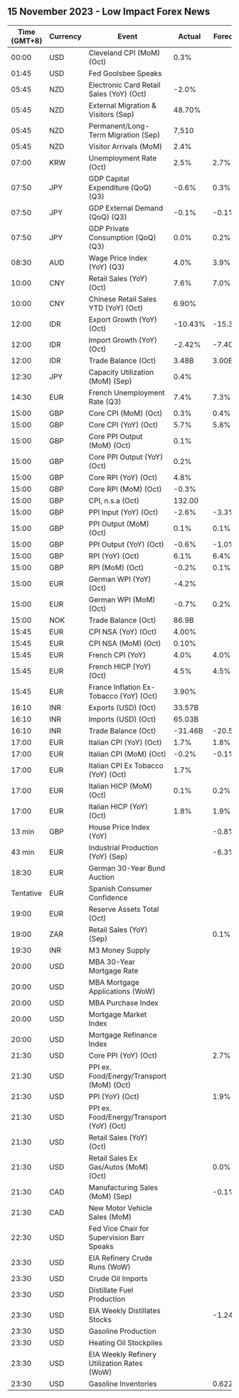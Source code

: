 ## 15 November 2023 - Low Impact Forex News

| Time (GMT+8) | Currency | Event | Actual | Forecast | Previous |
|------|----------|-------|--------|----------|----------|
| 00:00 | USD | Cleveland CPI (MoM) (Oct) | 0.3% |  | 0.5% |
| 01:45 | USD | Fed Goolsbee Speaks |  |  |  |
| 05:45 | NZD | Electronic Card Retail Sales (YoY) (Oct) | -2.0% |  | 1.6% |
| 05:45 | NZD | External Migration & Visitors (Sep) | 48.70% |  | 59.40% |
| 05:45 | NZD | Permanent/Long-Term Migration (Sep) | 7,510 |  | 12,350 |
| 05:45 | NZD | Visitor Arrivals (MoM) | 2.4% |  | -3.0% |
| 07:00 | KRW | Unemployment Rate (Oct) | 2.5% | 2.7% | 2.6% |
| 07:50 | JPY | GDP Capital Expenditure (QoQ) (Q3) | -0.6% | 0.3% | -1.0% |
| 07:50 | JPY | GDP External Demand (QoQ) (Q3) | -0.1% | -0.1% | 1.8% |
| 07:50 | JPY | GDP Private Consumption (QoQ) (Q3) | 0.0% | 0.2% | -0.9% |
| 08:30 | AUD | Wage Price Index (YoY) (Q3) | 4.0% | 3.9% | 3.6% |
| 10:00 | CNY | Retail Sales (YoY) (Oct) | 7.6% | 7.0% | 5.5% |
| 10:00 | CNY | Chinese Retail Sales YTD (YoY) (Oct) | 6.90% |  | 6.81% |
| 12:00 | IDR | Export Growth (YoY) (Oct) | -10.43% | -15.35% | -16.27% |
| 12:00 | IDR | Import Growth (YoY) (Oct) | -2.42% | -7.40% | -12.45% |
| 12:00 | IDR | Trade Balance (Oct) | 3.48B | 3.00B | 3.41B |
| 12:30 | JPY | Capacity Utilization (MoM) (Sep) | 0.4% |  | 0.5% |
| 14:30 | EUR | French Unemployment Rate (Q3) | 7.4% | 7.3% | 7.2% |
| 15:00 | GBP | Core CPI (MoM) (Oct) | 0.3% | 0.4% | 0.5% |
| 15:00 | GBP | Core CPI (YoY) (Oct) | 5.7% | 5.8% | 6.1% |
| 15:00 | GBP | Core PPI Output (MoM) (Oct) | 0.1% |  | 0.0% |
| 15:00 | GBP | Core PPI Output (YoY) (Oct) | 0.2% |  | 0.8% |
| 15:00 | GBP | Core RPI (YoY) (Oct) | 4.8% |  | 7.6% |
| 15:00 | GBP | Core RPI (MoM) (Oct) | -0.3% |  | 0.4% |
| 15:00 | GBP | CPI, n.s.a (Oct) | 132.00 |  | 132.00 |
| 15:00 | GBP | PPI Input (YoY) (Oct) | -2.6% | -3.3% | -2.1% |
| 15:00 | GBP | PPI Output (MoM) (Oct) | 0.1% | 0.1% | 0.6% |
| 15:00 | GBP | PPI Output (YoY) (Oct) | -0.6% | -1.0% | 0.2% |
| 15:00 | GBP | RPI (YoY) (Oct) | 6.1% | 6.4% | 8.9% |
| 15:00 | GBP | RPI (MoM) (Oct) | -0.2% | 0.1% | 0.5% |
| 15:00 | EUR | German WPI (YoY) (Oct) | -4.2% |  | -4.1% |
| 15:00 | EUR | German WPI (MoM) (Oct) | -0.7% | 0.2% | 0.2% |
| 15:00 | NOK | Trade Balance (Oct) | 86.9B |  | 44.0B |
| 15:45 | EUR | CPI NSA (YoY) (Oct) | 4.00% |  | 4.90% |
| 15:45 | EUR | CPI NSA (MoM) (Oct) | 0.10% |  | -0.50% |
| 15:45 | EUR | French CPI (YoY) | 4.0% | 4.0% | 4.9% |
| 15:45 | EUR | French HICP (YoY) (Oct) | 4.5% | 4.5% | 5.7% |
| 15:45 | EUR | France Inflation Ex-Tobacco (YoY) (Oct) | 3.90% |  | 4.80% |
| 16:10 | INR | Exports (USD) (Oct) | 33.57B |  | 34.47B |
| 16:10 | INR | Imports (USD) (Oct) | 65.03B |  | 53.84B |
| 16:10 | INR | Trade Balance (Oct) | -31.46B | -20.50B | -19.37B |
| 17:00 | EUR | Italian CPI (YoY) (Oct) | 1.7% | 1.8% | 5.3% |
| 17:00 | EUR | Italian CPI (MoM) (Oct) | -0.2% | -0.1% | 0.2% |
| 17:00 | EUR | Italian CPI Ex Tobacco (YoY) (Oct) | 1.7% |  | 5.1% |
| 17:00 | EUR | Italian HICP (MoM) (Oct) | 0.1% | 0.2% | 1.7% |
| 17:00 | EUR | Italian HICP (YoY) (Oct) | 1.8% | 1.9% | 5.6% |
| 13 min | GBP | House Price Index (YoY) |  | -0.8% | 0.2% |
| 43 min | EUR | Industrial Production (YoY) (Sep) |  | -6.3% | -5.1% |
| 18:30 | EUR | German 30-Year Bund Auction |  |  | 3.040% |
| Tentative | EUR | Spanish Consumer Confidence |  |  | 77.2 |
| 19:00 | EUR | Reserve Assets Total (Oct) |  |  | 1,113.49B |
| 19:00 | ZAR | Retail Sales (YoY) (Sep) |  | 0.1% | -0.5% |
| 19:30 | INR | M3 Money Supply |  |  | 10.8% |
| 20:00 | USD | MBA 30-Year Mortgage Rate |  |  | 7.61% |
| 20:00 | USD | MBA Mortgage Applications (WoW) |  |  | 2.5% |
| 20:00 | USD | MBA Purchase Index |  |  | 129.0 |
| 20:00 | USD | Mortgage Market Index |  |  | 165.9 |
| 20:00 | USD | Mortgage Refinance Index |  |  | 347.3 |
| 21:30 | USD | Core PPI (YoY) (Oct) |  | 2.7% | 2.7% |
| 21:30 | USD | PPI ex. Food/Energy/Transport (MoM) (Oct) |  |  | 0.2% |
| 21:30 | USD | PPI (YoY) (Oct) |  | 1.9% | 2.2% |
| 21:30 | USD | PPI ex. Food/Energy/Transport (YoY) (Oct) |  |  | 2.8% |
| 21:30 | USD | Retail Sales (YoY) (Oct) |  |  | 3.75% |
| 21:30 | USD | Retail Sales Ex Gas/Autos (MoM) (Oct) |  | 0.0% | 0.6% |
| 21:30 | CAD | Manufacturing Sales (MoM) (Sep) |  | -0.1% | 0.7% |
| 21:30 | CAD | New Motor Vehicle Sales (MoM) |  |  | 158.5K |
| 22:30 | USD | Fed Vice Chair for Supervision Barr Speaks |  |  |  |
| 23:30 | USD | EIA Refinery Crude Runs (WoW) |  |  | 0.062M |
| 23:30 | USD | Crude Oil Imports |  |  | 0.348M |
| 23:30 | USD | Distillate Fuel Production |  |  | -0.153M |
| 23:30 | USD | EIA Weekly Distillates Stocks |  | -1.242M | -0.792M |
| 23:30 | USD | Gasoline Production |  |  | -0.330M |
| 23:30 | USD | Heating Oil Stockpiles |  |  | 0.304M |
| 23:30 | USD | EIA Weekly Refinery Utilization Rates (WoW) |  |  | -0.2% |
| 23:30 | USD | Gasoline Inventories |  | 0.622M | 0.065M |
